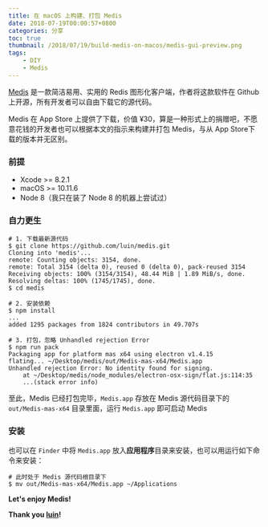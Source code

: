 ```yaml
---
title: 在 macOS 上构建、打包 Medis
date: 2018-07-19T00:00:57+0800
categories: 分享
toc: true
thumbnail: /2018/07/19/build-medis-on-macos/medis-gui-preview.png
tags:
    - DIY
    - Medis
---
```

[Medis](https://github.com/luin/medis) 是一款简洁易用、实用的 Redis 图形化客户端，作者将这款软件在 Github 上开源，所有开发者可以自由下载它的源代码。

Medis 在 App Store 上提供了下载，价值 ¥30，算是一种形式上的捐赠吧，不愿意花钱的开发者也可以根据本文的指示来构建并打包 Medis，与从 App Store下载的版本并无区别。
<!-- more -->

### 前提

- Xcode >= 8.2.1
- macOS >= 10.11.6
- Node 8（我只在装了 Node 8 的机器上尝试过）

### 自力更生

```shell
# 1. 下载最新源代码
$ git clone https://github.com/luin/medis.git
Cloning into 'medis'...
remote: Counting objects: 3154, done.
remote: Total 3154 (delta 0), reused 0 (delta 0), pack-reused 3154
Receiving objects: 100% (3154/3154), 48.44 MiB | 1.89 MiB/s, done.
Resolving deltas: 100% (1745/1745), done.
$ cd medis

# 2. 安装依赖
$ npm install
...
added 1295 packages from 1824 contributors in 49.707s

# 3. 打包，忽略 Unhandled rejection Error
$ npm run pack
Packaging app for platform mas x64 using electron v1.4.15
flating... ~/Desktop/medis/out/Medis-mas-x64/Medis.app
Unhandled rejection Error: No identity found for signing.
    at ~/Desktop/medis/node_modules/electron-osx-sign/flat.js:114:35
	...(stack error info)
```

至此，Medis 已经打包完毕，`Medis.app` 存放在 Medis 源代码目录下的 `out/Medis-mas-x64` 目录里面，运行 `Medis.app` 即可启动 Medis

### 安装

也可以在 `Finder` 中将 `Medis.app` 放入**应用程序**目录来安装，也可以用运行如下命令来安装：

```shell
# 此时处于 Medis 源代码根目录下
$ mv out/Medis-mas-x64/Medis.app ~/Applications
```

**Let's enjoy Medis!**

**Thank you [luin](https://github.com/luin)!**
